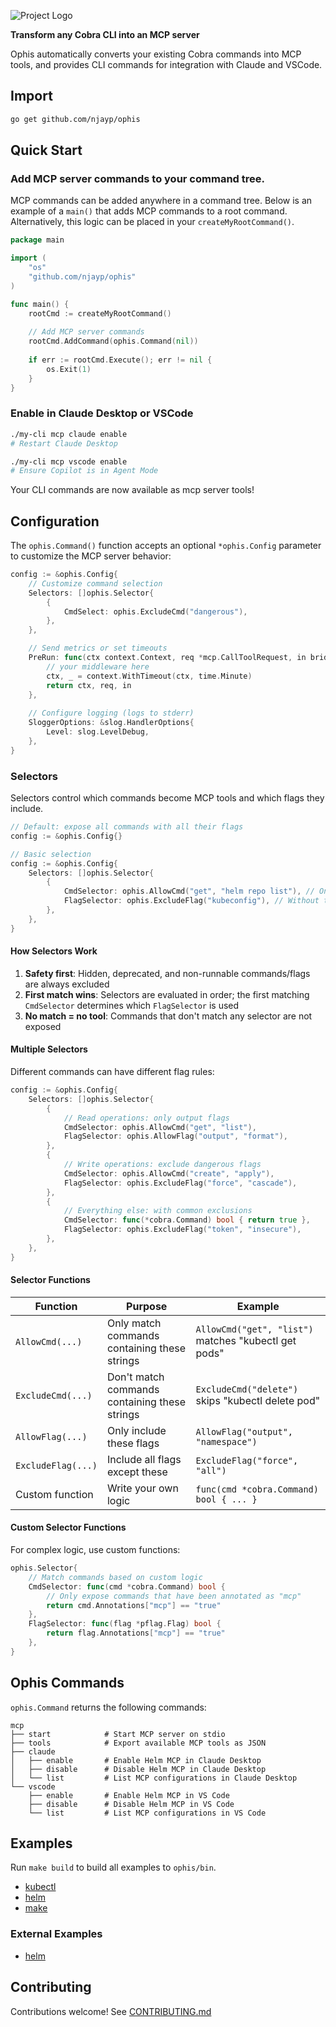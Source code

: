 ![Project Logo](./logo.png)

**Transform any Cobra CLI into an MCP server**

Ophis automatically converts your existing Cobra commands into MCP tools, and provides CLI commands for integration with Claude and VSCode.

## Import

```bash
go get github.com/njayp/ophis
```

## Quick Start

### Add MCP server commands to your command tree.

MCP commands can be added anywhere in a command tree. Below is an example of a `main()` that adds MCP commands to a root command. Alternatively, this logic can be placed in your `createMyRootCommand()`.

```go
package main

import (
    "os"
    "github.com/njayp/ophis"
)

func main() {
    rootCmd := createMyRootCommand()
    
    // Add MCP server commands
    rootCmd.AddCommand(ophis.Command(nil))
    
    if err := rootCmd.Execute(); err != nil {
        os.Exit(1)
    }
}
```

### Enable in Claude Desktop or VSCode

```bash
./my-cli mcp claude enable
# Restart Claude Desktop
```

```bash
./my-cli mcp vscode enable
# Ensure Copilot is in Agent Mode
```

Your CLI commands are now available as mcp server tools!

## Configuration

The `ophis.Command()` function accepts an optional `*ophis.Config` parameter to customize the MCP server behavior:

```go
config := &ophis.Config{
    // Customize command selection
    Selectors: []ophis.Selector{
        {
            CmdSelect: ophis.ExcludeCmd("dangerous"),
        },
    },

    // Send metrics or set timeouts
    PreRun: func(ctx context.Context, req *mcp.CallToolRequest, in bridge.CmdToolInput) (context.Context, *mcp.CallToolRequest, bridge.CmdToolInput) {
        // your middleware here
        ctx, _ = context.WithTimeout(ctx, time.Minute)
        return ctx, req, in
    },
    
    // Configure logging (logs to stderr)
    SloggerOptions: &slog.HandlerOptions{
        Level: slog.LevelDebug,
    },
}
```

### Selectors

Selectors control which commands become MCP tools and which flags they include.

```go
// Default: expose all commands with all their flags
config := &ophis.Config{}
```

```go
// Basic selection
config := &ophis.Config{
    Selectors: []ophis.Selector{
        {
            CmdSelector: ophis.AllowCmd("get", "helm repo list"), // Only these commands
            FlagSelector: ophis.ExcludeFlag("kubeconfig"), // Without this flag
        },
    },
}
```

#### How Selectors Work

1. **Safety first**: Hidden, deprecated, and non-runnable commands/flags are always excluded
2. **First match wins**: Selectors are evaluated in order; the first matching `CmdSelector` determines which `FlagSelector` is used
3. **No match = no tool**: Commands that don't match any selector are not exposed

#### Multiple Selectors

Different commands can have different flag rules:

```go
config := &ophis.Config{
    Selectors: []ophis.Selector{
        {
            // Read operations: only output flags
            CmdSelector: ophis.AllowCmd("get", "list"),
            FlagSelector: ophis.AllowFlag("output", "format"),
        },
        {
            // Write operations: exclude dangerous flags
            CmdSelector: ophis.AllowCmd("create", "apply"),
            FlagSelector: ophis.ExcludeFlag("force", "cascade"),
        },
        {
            // Everything else: with common exclusions
            CmdSelector: func(*cobra.Command) bool { return true },
            FlagSelector: ophis.ExcludeFlag("token", "insecure"),
        },
    },
}
```

#### Selector Functions

| Function | Purpose | Example |
|----------|---------|------|
| `AllowCmd(...)` | Only match commands containing these strings | `AllowCmd("get", "list")` matches "kubectl get pods" |
| `ExcludeCmd(...)` | Don't match commands containing these strings | `ExcludeCmd("delete")` skips "kubectl delete pod" |
| `AllowFlag(...)` | Only include these flags | `AllowFlag("output", "namespace")` |
| `ExcludeFlag(...)` | Include all flags except these | `ExcludeFlag("force", "all")` |
| Custom function | Write your own logic | `func(cmd *cobra.Command) bool { ... }` |

#### Custom Selector Functions

For complex logic, use custom functions:

```go
ophis.Selector{
    // Match commands based on custom logic
    CmdSelector: func(cmd *cobra.Command) bool {
        // Only expose commands that have been annotated as "mcp"
        return cmd.Annotations["mcp"] == "true"
    },
    FlagSelector: func(flag *pflag.Flag) bool {
        return flag.Annotations["mcp"] == "true"
    },
}
```

## Ophis Commands

`ophis.Command` returns the following commands:

```
mcp
├── start            # Start MCP server on stdio
├── tools            # Export available MCP tools as JSON
├── claude
│   ├── enable       # Enable Helm MCP in Claude Desktop
│   ├── disable      # Disable Helm MCP in Claude Desktop
│   └── list         # List MCP configurations in Claude Desktop
└── vscode
    ├── enable       # Enable Helm MCP in VS Code
    ├── disable      # Disable Helm MCP in VS Code
    └── list         # List MCP configurations in VS Code
```

## Examples

Run `make build` to build all examples to `ophis/bin`.

- [kubectl](./examples/kubectl/)
- [helm](./examples/helm/)
- [make](./examples/make/)

### External Examples

- [helm](https://github.com/njayp/helm)

## Contributing

Contributions welcome! See [CONTRIBUTING.md](CONTRIBUTING.md)